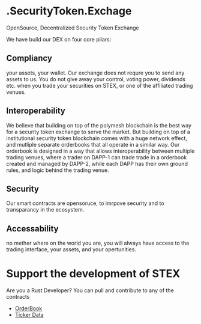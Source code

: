# .SecurityToken.Exchage
OpenSource, Decentralized Security Token Exchange

We have build our DEX on four core pilars:

## Compliancy
your assets, your wallet. Our exchange does not requre you to send any assets to us. You do not give away your control, voting power, dividends etc. when you trade your securities on STEX, or one of the affiliated trading venues.

## Interoperability
We believe that building on top of the polymesh blockchain is the best way for a security token exchange to serve the market. But building on top of a institutional security token blockchain comes with a huge network effect, and mutliple separate orderbooks that all operate in a similar way.
Our orderbook is designed in a way that allows interoperability between multiple trading venues, where a trader on DAPP-1 can trade trade in a orderbook created and managed by DAPP-2, while each DAPP has their own ground rules, and logic behind the trading venue.

## Security
Our smart contracts are opensoruce, to imrpove security and to transparancy in the ecosystem.

## Accessability
no mether where on the world you are, you will always have access to the trading interface, your assets, and your opertunities.


# Support the development of STEX

Are you a Rust Developer? You can pull and contribute to any of the contracts

- [OrderBook](https://github.com/SecurityTokenExchange/OrderBook)
- [Ticker Data](https://github.com/SecurityTokenExchange/STEX-orderbook)
